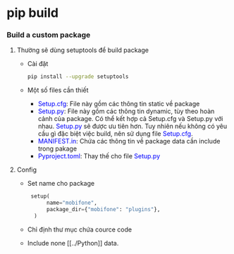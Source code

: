 # pip build

### Build a custom package
1. Thường sẽ dùng setuptools để build package
	- Cài đặt
		  
	  ``` bash
	  pip install --upgrade setuptools
	  ```
		  
	- Một số files cần thiết
		- <span style="color:blue">Setup.cfg</span>: File này gồm các thông tin static về package
		- <span style="color:blue">Setup.py</span>: File này gồm các thông tin dynamic, tùy theo hoàn cảnh của package. Có thể kết hợp cả Setup.cfg và Setup.py với nhau. <span style="color:blue">Setup.py</span> sẽ được ưu tiên hơn. Tuy nhiên nếu không có yêu cầu gì đặc biệt việc build, nên sử dụng file <span style="color:blue">Setup.cfg</span>.
		- <span style="color:blue">MANIFEST.in</span>: Chứa các thông tin về package data cần include trong pakage
		- <span style="color:blue">Pyproject.toml</span>: Thay thế cho file <span style="color:blue">Setup.py</span>

2. Config
	- Set  name cho package
	  
	  ``` python
	   setup( 
			name="mobifone",
			package_dir={"mobifone": "plugins"},
		)
	  ```
	- Chỉ định thư mục chứa cource code
	- Include none [[../Python]] data.